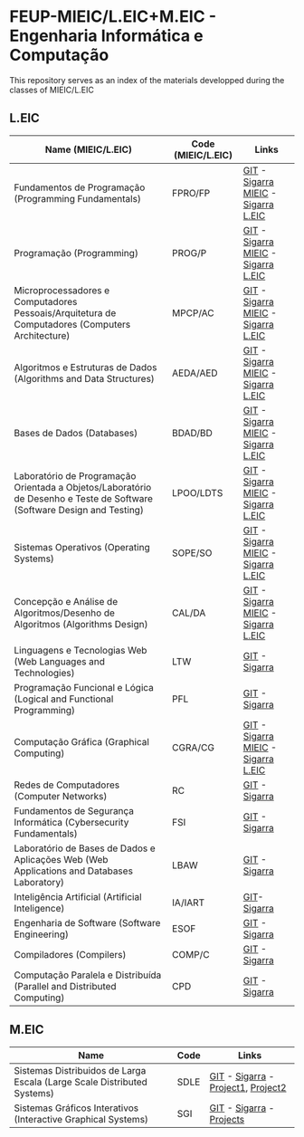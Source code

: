 # FEUP-MIEIC/L.EIC+M.EIC - Engenharia Informática e Computação

This repository serves as an index of the materials developped during the classes of MIEIC/L.EIC

## L.EIC

Name (MIEIC/L.EIC) | Code (MIEIC/L.EIC) | Links
-------------------|--------------------|-------
Fundamentos de Programação (Programming Fundamentals) | FPRO/FP | [GIT](https://github.com/marhcouto/FEUP-FPRO) - [Sigarra MIEIC](https://sigarra.up.pt/feup/pt/ucurr_geral.ficha_uc_view?pv_ocorrencia_id=459463) - [Sigarra L.EIC](https://sigarra.up.pt/feup/pt/ucurr_geral.ficha_uc_view?pv_ocorrencia_id=484382)
Programação (Programming) | PROG/P | [GIT](https://github.com/marhcouto/FEUP-PROG) - [Sigarra MIEIC](https://sigarra.up.pt/feup/pt/ucurr_geral.ficha_uc_view?pv_ocorrencia_id=459468) - [Sigarra L.EIC](https://sigarra.up.pt/feup/pt/ucurr_geral.ficha_uc_view?pv_ocorrencia_id=484382)
Microprocessadores e Computadores Pessoais/Arquitetura de Computadores (Computers Architecture) | MPCP/AC | [GIT](https://github.com/marhcouto/FEUP-MPCP) - [Sigarra MIEIC](https://sigarra.up.pt/feup/pt/ucurr_geral.ficha_uc_view?pv_ocorrencia_id=459469) - [Sigarra L.EIC](https://sigarra.up.pt/feup/pt/ucurr_geral.ficha_uc_view?pv_ocorrencia_id=484399)
Algoritmos e Estruturas de Dados (Algorithms and Data Structures) | AEDA/AED | [GIT](https://github.com/marhcouto/FEUP-AEDA) - [Sigarra MIEIC](https://sigarra.up.pt/feup/pt/ucurr_geral.ficha_uc_view?pv_ocorrencia_id=459471) - [Sigarra L.EIC](https://sigarra.up.pt/feup/pt/ucurr_geral.ficha_uc_view?pv_ocorrencia_id=484404)
Bases de Dados (Databases) | BDAD/BD | [GIT](https://github.com/marhcouto/FEUP-BDAD) - [Sigarra MIEIC](https://sigarra.up.pt/feup/pt/ucurr_geral.ficha_uc_view?pv_ocorrencia_id=459477) - [Sigarra L.EIC](https://sigarra.up.pt/feup/pt/ucurr_geral.ficha_uc_view?pv_ocorrencia_id=484405)
Laboratório de Programação Orientada a Objetos/Laboratório de Desenho e Teste de Software (Software Design and Testing) | LPOO/LDTS | [GIT](https://github.com/marhcouto/FEUP-LPOO) - [Sigarra MIEIC](https://sigarra.up.pt/feup/pt/ucurr_geral.ficha_uc_view?pv_ocorrencia_id=459480) - [Sigarra L.EIC](https://sigarra.up.pt/feup/pt/ucurr_geral.ficha_uc_view?pv_ocorrencia_id=484407)
Sistemas Operativos (Operating Systems) | SOPE/SO | [GIT](https://github.com/marhcouto/FEUP-SOPE) - [Sigarra MIEIC](https://sigarra.up.pt/feup/pt/ucurr_geral.ficha_uc_view?pv_ocorrencia_id=459478) - [Sigarra L.EIC](https://sigarra.up.pt/feup/pt/ucurr_geral.ficha_uc_view?pv_ocorrencia_id=459478)
Concepção e Análise de Algoritmos/Desenho de Algoritmos (Algorithms Design) | CAL/DA | [GIT](https://github.com/marhcouto/FEUP-CAL) - [Sigarra MIEIC](https://sigarra.up.pt/feup/pt/ucurr_geral.ficha_uc_view?pv_ocorrencia_id=459479) - [Sigarra L.EIC](https://sigarra.up.pt/feup/pt/ucurr_geral.ficha_uc_view?pv_ocorrencia_id=484424)
Linguagens e Tecnologias Web (Web Languages and Technologies) | LTW | [GIT](https://github.com/marhcouto/FEUP-LTW) - [Sigarra](https://sigarra.up.pt/feup/pt/ucurr_geral.ficha_uc_view?pv_ocorrencia_id=484427)
Programação Funcional e Lógica (Logical and Functional Programming) | PFL | [GIT](https://github.com/marhcouto/FEUP-PFL) - [Sigarra](https://sigarra.up.pt/feup/pt/ucurr_geral.ficha_uc_view?pv_ocorrencia_id=484434)
Computação Gráfica (Graphical Computing) | CGRA/CG | [GIT](https://github.com/marhcouto/FEUP-CGRA) - [Sigarra MIEIC](https://sigarra.up.pt/feup/pt/ucurr_geral.ficha_uc_view?pv_ocorrencia_id=459476) - [Sigarra L.EIC](https://sigarra.up.pt/feup/pt/ucurr_geral.ficha_uc_view?pv_ocorrencia_id=484380)
Redes de Computadores (Computer Networks) | RC | [GIT](https://github.com/marhcouto/FEUP-RC) - [Sigarra](https://sigarra.up.pt/feup/pt/ucurr_geral.ficha_uc_view?pv_ocorrencia_id=484435)
Fundamentos de Segurança Informática (Cybersecurity Fundamentals) | FSI | [GIT](https://github.com/marhcouto/FEUP-FSI) - [Sigarra](https://sigarra.up.pt/feup/pt/ucurr_geral.ficha_uc_view?pv_ocorrencia_id=484431)
Laboratório de Bases de Dados e Aplicações Web (Web Applications and Databases Laboratory) | LBAW | [GIT](https://github.com/marhcouto/FEUP-LBAW) - [Sigarra](https://sigarra.up.pt/feup/pt/ucurr_geral.ficha_uc_view?pv_ocorrencia_id=484433)
Inteligência Artificial (Artificial Inteligence) | IA/IART | [GIT](https://github.com/marhcouto/FEUP-IA)- [Sigarra](https://sigarra.up.pt/feup/pt/ucurr_geral.ficha_uc_view?pv_ocorrencia_id=484442)
Engenharia de Software (Software Engineering) | ESOF | [GIT](https://github.com/marhcouto/FEUP-ESOF) - [Sigarra](https://sigarra.up.pt/feup/pt/ucurr_geral.ficha_uc_view?pv_ocorrencia_id=484425)
Compiladores (Compilers) | COMP/C | [GIT](https://github.com/marhcouto/FEUP-COMP) - [Sigarra](https://sigarra.up.pt/feup/pt/ucurr_geral.ficha_uc_view?pv_ocorrencia_id=484379)
Computação Paralela e Distribuída (Parallel and Distributed Computing) | CPD | [GIT](https://github.com/marhcouto/FEUP-CPD) - [Sigarra](https://sigarra.up.pt/feup/pt/ucurr_geral.ficha_uc_view?pv_ocorrencia_id=484381)

## M.EIC

Name | Code | Links
-------------------|--------------------|-------
Sistemas Distribuidos de Larga Escala (Large Scale Distributed Systems) | SDLE | [GIT](https://github.com/marhcouto/FEUP-L.EIC-M.EIC/tree/main/4_1/SDLE) - [Sigarra](https://sigarra.up.pt/feup/pt/ucurr_geral.ficha_uc_view?pv_ocorrencia_id=501934) - [Project1](https://github.com/marhcouto/reliable-pub-sub), [Project2](https://github.com/marhcouto/distributed-timeline-service)
Sistemas Gráficos Interativos (Interactive Graphical Systems) | SGI | [GIT](https://github.com/marhcouto/FEUP-L.EIC-M.EIC/tree/main/4_1/SGI) - [Sigarra](https://sigarra.up.pt/feup/pt/ucurr_geral.ficha_uc_view?pv_ocorrencia_id=501935) - [Projects](https://github.com/marhcouto/sgi-projects)

